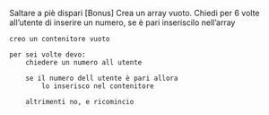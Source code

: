 Saltare a piè dispari [Bonus]
    Crea un array vuoto. 
    Chiedi per 6 volte all’utente di inserire un numero, se è pari inseriscilo nell’array

    creo un contenitore vuoto

    per sei volte devo:
        chiedere un numero all utente
        
        se il numero dell utente è pari allora
            lo inserisco nel contenitore
        
        altrimenti no, e ricomincio